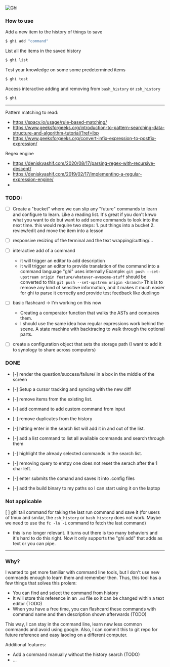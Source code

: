 
![Ghi](https://github.com/samuherek/ghi/assets/5614385/784fc006-d875-4300-b113-f0644db4da69)


### How to use

Add a new item to the history of things to save
```sh
$ ghi add "command" 
```

List all the items in the saved history
```sh
$ ghi list
```

Test your knowledge on some some predetermined items
```sh
$ ghi test
```

Access interactive adding and removing from `bash_history` or `zsh_history`
```sh
$ ghi
```

-----

Pattern matching to read:
- https://spacy.io/usage/rule-based-matching/
- https://www.geeksforgeeks.org/introduction-to-pattern-searching-data-structure-and-algorithm-tutorial/?ref=lbp
- https://www.geeksforgeeks.org/convert-infix-expression-to-postfix-expression/

Regex engine 
- https://deniskyashif.com/2020/08/17/parsing-regex-with-recursive-descent/
- https://deniskyashif.com/2019/02/17/implementing-a-regular-expression-engine/
- 


### TODO:

- [ ] Create a "bucket" where we can slip any "future" commands to learn and configure to learn. Like a reading list. It's great if you don't knwo what you want to do but want to add some commands to look into the next time. this would require two steps: 1. put things into a bucket 2. review/edit and move the item into a lesson

- [ ] responsive resizing of the terminal and the text wrapping/cutting/...


- [ ] interactive add of a command 
     - it will trigger an editor to add description
     - it will trigger an editor to provide translation of the command into a command language "ghi" uses internally
Example:
`git push --set-upstream origin feature/whatever-awesome-stuff`
should be converted to this
`git push --set-upstrem origin <branch>` 
This is to remove any kind of sensitive information, and it makes it much easier for ghi to parse it correctly and provide test feedback like duolingo


- [ ] basic flashcard -> I'm working on this now
    - Creating a comperator function that walks the ASTs and compares them. 
    - I should use the same idea how regular expressions work behind the scene. A state machine with backtracing to walk through the optional parts. 

- [ ] create a configuration object that sets the storage path (I want to add it to synology to share across computers)


### DONE
- [-] render the question/success/failure/ in a box in the middle of the screen

- [-] Setup a cursor tracking and syncing with the new diff

- [-] remove items from the existing list.

- [-] add command to add custom command from input

- [-] remove duplicates from the history

- [-] hitting enter in the search list will add it in and out of the list.

- [-] add a list command to list all available commands and search through them

- [-] highlight the already selected commands in the search list.

- [-] removing query to emtpy one does not reset the serach after the 1 char left.

- [-] enter submits the comand and saves it into .config files

- [-] add the build binary to my paths so I can start using it on the laptop


### Not applicable

[ ] ghi tail command for taking the last run command and save it (for users of tmux and smilar, the `zsh_history` or `bash_history` does not work. Maybe we need to use the `fc -ln -1` command to fetch the last command)
- this is no longer relevant. It turns out there is too many behaviors and it's hard to do this right. Now it only supports the "ghi add" that adds as text or you can pipe. 


--- 

### Why?
I wanted to get more familiar with command line tools, but I don't use new commands enough to learn them and remember then. Thus, this tool has a few things that solves this prolem:
- You can find and select the command from history
- It will store this reference in an `.md` file so it can be changed within a text editor (TODO)
- When you have a free time, you can flashcard these commands with command name and then description shown afterwards (TODO)

This way, I can stay in the command line, learn new less common commands and avoid using google. 
Also, I can commit this to git repo for future reference and easy laoding on a different computer.

Additional features:
- Add a command manually without the history search (TODO)
- ...
  
